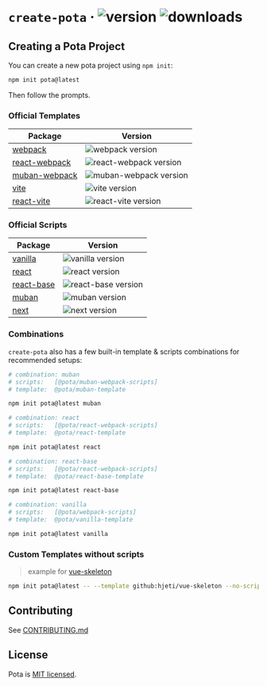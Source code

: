 # `create-pota` · ![version](https://img.shields.io/npm/v/create-pota.svg?label=%20) ![downloads](https://badgen.now.sh/npm/dm/create-pota)

## Creating a Pota Project

You can create a new pota project using `npm init`:

```bash
npm init pota@latest
```

Then follow the prompts.

### Official Templates

| Package                                                        | Version                                                                                          |
| -------------------------------------------------------------- | ------------------------------------------------------------------------------------------------ |
| [webpack](npmjs.com/package/@pota/webpack-scripts)             | ![webpack version](https://img.shields.io/npm/v/@pota/webpack-scripts.svg?label=%20)             |
| [react-webpack](npmjs.com/package/@pota/react-webpack-scripts) | ![react-webpack version](https://img.shields.io/npm/v/@pota/react-webpack-scripts.svg?label=%20) |
| [muban-webpack](npmjs.com/package/@pota/muban-webpack-scripts) | ![muban-webpack version](https://img.shields.io/npm/v/@pota/muban-webpack-scripts.svg?label=%20) |
| [vite](npmjs.com/package/@pota/vite-scripts)                   | ![vite version](https://img.shields.io/npm/v/@pota/vite-scripts.svg?label=%20)                   |
| [react-vite](npmjs.com/package/@pota/react-vite-scripts)       | ![react-vite version](https://img.shields.io/npm/v/@pota/react-vite-scripts.svg?label=%20)       |

### Official Scripts

| Package                                                   | Version                                                                                     |
| --------------------------------------------------------- | ------------------------------------------------------------------------------------------- |
| [vanilla](npmjs.com/package/@pota/vanilla-template)       | ![vanilla version](https://img.shields.io/npm/v/@pota/vanilla-template.svg?label=%20)       |
| [react](npmjs.com/package/@pota/react-template)           | ![react version](https://img.shields.io/npm/v/@pota/react-template.svg?label=%20)           |
| [react-base](npmjs.com/package/@pota/react-base-template) | ![react-base version](https://img.shields.io/npm/v/@pota/react-base-template.svg?label=%20) |
| [muban](npmjs.com/package/@pota/muban-template)           | ![muban version](https://img.shields.io/npm/v/@pota/muban-template.svg?label=%20)           |
| [next](npmjs.com/package/@pota/next-template)             | ![next version](https://img.shields.io/npm/v/@pota/next-template.svg?label=%20)             |

### Combinations

`create-pota` also has a few built-in template & scripts combinations for recommended setups:

```bash
# combination: muban
# scripts:   [@pota/muban-webpack-scripts]
# template:  @pota/muban-template

npm init pota@latest muban

# combination: react
# scripts:   [@pota/react-webpack-scripts]
# template:  @pota/react-template

npm init pota@latest react

# combination: react-base
# scripts:   [@pota/react-webpack-scripts]
# template:  @pota/react-base-template

npm init pota@latest react-base

# combination: vanilla
# scripts:   [@pota/webpack-scripts]
# template:  @pota/vanilla-template

npm init pota@latest vanilla
```

### Custom Templates without scripts

> example for [vue-skeleton](https://github.com/hjeti/vue-skeleton)

```bash
npm init pota@latest -- --template github:hjeti/vue-skeleton --no-scripts
```

## Contributing

See [CONTRIBUTING.md](../../CONTRIBUTING.md)

## License

Pota is [MIT licensed](../../LICENSE).
